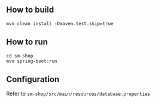 ## How to build

```shell
mvn clean install -Dmaven.test.skip=true
```

## How to run

```shell
cd sm-shop
mvn spring-boot:run
```

## Configuration

Refer to `sm-shop/src/main/resources/database.properties`